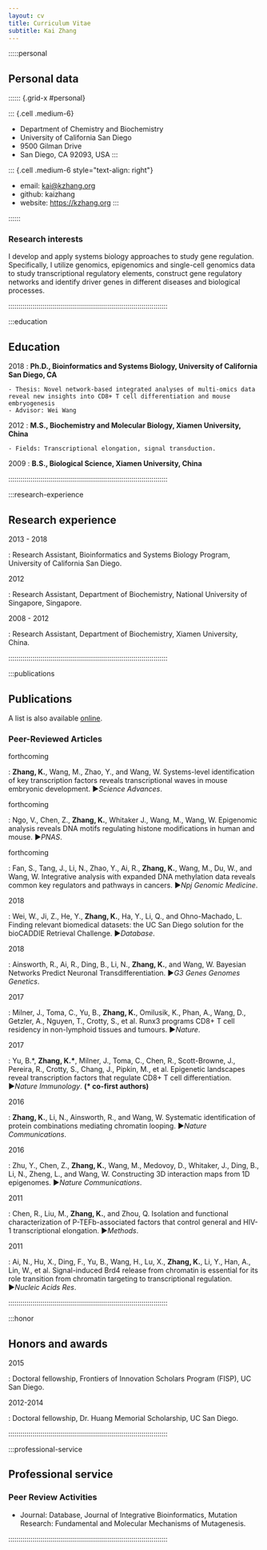 ```yaml
---
layout: cv
title: Curriculum Vitae
subtitle: Kai Zhang
---
```


:::::personal

## Personal data

:::::: {.grid-x #personal}

::: {.cell .medium-6}
* Department of Chemistry and Biochemistry
* University of California San Diego
* 9500 Gilman Drive
* San Diego, CA 92093, USA
:::

::: {.cell .medium-6 style="text-align: right"}
* email: kai@kzhang.org
* github: kaizhang
* website: https://kzhang.org
:::

::::::


### Research interests

I develop and apply systems biology approaches to study gene regulation. Specifically, I utilize genomics, epigenomics and single-cell genomics data to study transcriptional regulatory elements, construct gene regulatory networks and identify driver genes in different diseases and biological processes. 

:::::::::::::::::::::::::::::::::::::::::::::::::::::::::::::::::::::::::::::::


:::education

## Education

2018
:   **Ph.D., Bioinformatics and Systems Biology, University of California San Diego, CA**

    - Thesis: Novel network-based integrated analyses of multi-omics data reveal new insights into CD8+ T cell differentiation and mouse embryogenesis
    - Advisor: Wei Wang

2012
:   **M.S., Biochemistry and Molecular Biology, Xiamen University, China**

    - Fields: Transcriptional elongation, signal transduction.

2009
:   **B.S., Biological Science, Xiamen University, China**


:::::::::::::::::::::::::::::::::::::::::::::::::::::::::::::::::::::::::::::::

:::research-experience

## Research experience

2013 - 2018

:   Research Assistant, Bioinformatics and Systems Biology Program, University of California San Diego.

<!-- 
Developed an algorithm to identify protein complexes mediating
chromosome looping.
Developed an algorithm to perform the integrated analysis of
multi-omics data and identify driver transcription factors.
Explored innovative graph algorithms to address current systems
biology challenges.
Developed bioinformatics pipelines for analyzing omics data.
Participated an information retrieval challenge to develop better
machine learning models for finding the relevant information from
public databases.
-->

2012

:   Research Assistant, Department of Biochemistry, National University of Singapore, Singapore.

<!--
Performed bioinformatics analyses for next generation sequencing
data.
Studied the transcriptional regulation in stem cell differentiation.
-->

2008 - 2012

:   Research Assistant, Department of Biochemistry, Xiamen University, China.

<!--
Studied the molecular mechanisms of P-TEFb and Brd4 in
transcriptional elongation regulation.
Focused on the development of biochemical assays for analyzing
protein interactions with DNA.
Discovered the synergistic effect of HMBA and prostratin on
antagonizing HIV latency.
-->

:::::::::::::::::::::::::::::::::::::::::::::::::::::::::::::::::::::::::::::::

:::publications

## Publications

A list is also available [online](https://scholar.google.com/citations?user=dV1fNBMAAAAJ&hl=en).

### Peer-Reviewed Articles

forthcoming

:   **Zhang, K.**, Wang, M., Zhao, Y., and Wang, W.
Systems-level identification of key transcription factors reveals transcriptional waves in mouse embryonic development.
▶*Science Advances*.

forthcoming

:   Ngo, V., Chen, Z., **Zhang, K.**, Whitaker J., Wang, M., Wang, W.
Epigenomic analysis reveals DNA motifs regulating histone modifications in human and mouse.
▶*PNAS*.

forthcoming

:   Fan, S., Tang, J., Li, N., Zhao, Y., Ai, R., **Zhang, K.**, Wang, M., Du, W.,
and Wang, W.
Integrative analysis with expanded DNA methylation data reveals common key regulators and pathways in cancers.
▶*Npj Genomic Medicine*.

2018

:   Wei, W., Ji, Z., He, Y., **Zhang, K.**, Ha, Y., Li, Q., and Ohno-Machado, L.
Finding relevant biomedical datasets: the UC San Diego solution for the bioCADDIE Retrieval Challenge.
▶*Database*. 

2018

:   Ainsworth, R., Ai, R., Ding, B., Li, N., **Zhang, K.**, and Wang, W.
Bayesian Networks Predict Neuronal Transdifferentiation.
▶*G3 Genes Genomes Genetics*.

2017

:   Milner, J., Toma, C., Yu, B., **Zhang, K.**, Omilusik, K., Phan, A., Wang,
D., Getzler, A., Nguyen, T., Crotty, S., et al.
Runx3 programs CD8+ T cell residency in non-lymphoid tissues and tumours.
▶*Nature*.

2017

:   Yu, B.\*, **Zhang, K.\***, Milner, J., Toma, C., Chen, R., Scott-Browne, J.,
Pereira, R., Crotty, S., Chang, J., Pipkin, M., et al.
Epigenetic landscapes reveal transcription factors that regulate CD8+ T cell
differentiation.
▶*Nature Immunology*. **(\* co-first authors)**

2016

:   **Zhang, K.**, Li, N., Ainsworth, R., and Wang, W.
Systematic identification of protein combinations mediating chromatin looping.
▶*Nature Communications*.

2016

:   Zhu, Y., Chen, Z., **Zhang, K.**, Wang, M., Medovoy, D., Whitaker, J.,
Ding, B., Li, N., Zheng, L., and Wang, W.
Constructing 3D interaction maps from 1D epigenomes.
▶*Nature Communications*.

2011

:   Chen, R., Liu, M., **Zhang, K.**, and Zhou, Q.
Isolation and functional characterization of P-TEFb-associated factors that control
general and HIV-1 transcriptional elongation.
▶*Methods*.

2011

:   Ai, N., Hu, X., Ding, F., Yu, B., Wang, H., Lu, X., **Zhang, K.**, Li, Y., Han, A., Lin, W., et al.
Signal-induced Brd4 release from
chromatin is essential for its role transition from chromatin targeting to
transcriptional regulation.
►*Nucleic Acids Res*.

:::::::::::::::::::::::::::::::::::::::::::::::::::::::::::::::::::::::::::::::

:::honor

## Honors and awards

2015

: Doctoral fellowship, Frontiers of Innovation Scholars Program (FISP), UC San Diego.

2012-2014

: Doctoral fellowship, Dr. Huang Memorial Scholarship, UC San Diego.

:::::::::::::::::::::::::::::::::::::::::::::::::::::::::::::::::::::::::::::::


:::professional-service

## Professional service

### Peer Review Activities

- Journal: Database, Journal of Integrative Bioinformatics, Mutation Research: Fundamental and Molecular Mechanisms of Mutagenesis.


:::::::::::::::::::::::::::::::::::::::::::::::::::::::::::::::::::::::::::::::